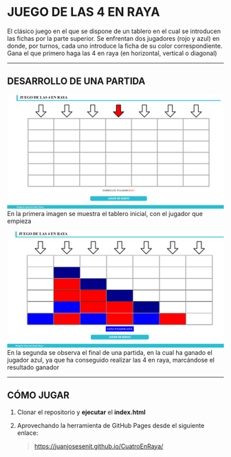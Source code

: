 # JUEGO DE LAS 4 EN RAYA

El clásico juego en el que se dispone de un tablero en el cual se introducen las fichas por la parte superior.
Se enfrentan dos jugadores (rojo y azul) en donde, por turnos, cada uno introduce la ficha de su color correspondiente. Gana el que primero haga las 4 en raya (en horizontal, vertical o diagonal)
___
## DESARROLLO DE UNA PARTIDA

![img1](./assets/imgmd/img1.png)
En la primera imagen se muestra el tablero inicial, con el jugador que empieza

![img2](./assets/imgmd/img2.png)
En la segunda se observa el final de una partida, en la cual ha ganado el jugador azul, ya que ha conseguido realizar las 4 en raya, marcándose el resultado ganador

___

## CÓMO JUGAR

1. Clonar el repositorio y **ejecutar** el **index.html**
2. Aprovechando la herramienta de GitHub Pages desde el siguiente enlace:

    > <https://juanjosesenit.github.io/CuatroEnRaya/>